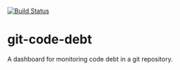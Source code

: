 [![Build Status](https://travis-ci.org/asottile/git-code-debt.svg?branch=master)](https://travis-ci.org/asottile/git-code-debt)

git-code-debt
=============

A dashboard for monitoring code debt in a git repository.
